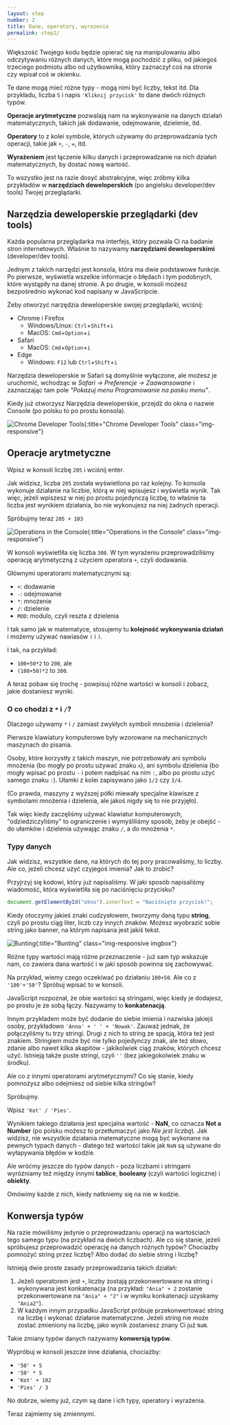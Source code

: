 ```yaml
---
layout: step
number: 2
title: Dane, operatory, wyrazenia
permalink: step2/
---
```


Większość Twojego kodu będzie opierać się na manipulowaniu albo odczytywaniu różnych danych, które mogą pochodzić z pliku, od jakiegoś trzeciego podmiotu albo od użytkownika, który zaznaczył coś na stronie czy wpisał coś w okienku.

Te dane mogą mieć różne typy - mogą nimi być liczby, tekst itd. Dla przykładu, liczba `5` i napis `'Kliknij przycisk'` to dane dwóch różnych typów.

<!-- Zmienne to służą do przechowywania danych. Możesz wyobrażać je sobie jako opisane pudełka, do których wsadzać różne dane i później możesz z nich korzystać odwołując się do nazwy określonego pudełka. -->

**Operacje arytmetyczne** pozwalają nam na wykonywanie na danych działań matematycznych, takich jak dodawanie, odejmowanie, dzielenie, itd.

**Operatory** to z kolei symbole, których używamy do przeprowadzania tych operacji, takie jak `+`, `-`, `=`, itd.

**Wyrażeniem** jest łączenie kilku danych i przeprowadzanie na nich działań matematycznych, by dostać nową wartość.

To wszystko jest na razie dosyć abstrakcyjne, więc zróbmy kilka przykładów w **narzędziach deweloperskich** (po angielsku developer/dev tools) Twojej przeglądarki.

## Narzędzia deweloperskie przeglądarki (dev tools)

Każda popularna przeglądarka ma interfejs, który pozwala Ci na badanie stron internetowych. Właśnie to nazywamy **narzędziami deweloperskimi** (developer/dev tools).

Jednym z takich narzędzi jest konsola, która ma dwie podstawowe funkcje. Po pierwsze, wyświetla wszelkie informacje o błędach i tym podobnych, które wystąpiły na danej stronie. A po drugie, w konsoli możesz bezpośrednio wykonać kod napisany w JavaScripcie.

Żeby otworzyć narzędzia deweloperskie swojej przeglądarki, wciśnij:

- Chrome i Firefox
  - Windows/Linux: `Ctrl`+`Shift`+`i`
  - MacOS: `Cmd`+`Option`+`i`
- Safari
  - MacOS: `Cmd`+`Option`+`i`
- Edge
  - Windows: `F12` lub `Ctrl`+`Shift`+`i`

Narzędzia deweloperskie w Safari są domyślnie wyłączone, ale możesz je uruchomić, wchodząc w _Safari -> Preferencje -> Zaawansowane_ i zaznaczając tam pole _"Pokazuj menu Programowanie na pasku menu"_.

Kiedy już otworzysz Narzędzia deweloperskie, przejdź do okna o nazwie Console (po polsku to po prostu konsola).

![Chrome Developer Tools](../assets/step-2a.png){:title="Chrome Developer Tools" class="img-responsive"}

## Operacje arytmetyczne

Wpisz w konsoli liczbę `205` i wciśnij enter.

Jak widzisz, liczba `205` została wyświetlona po raz kolejny. To konsola wykonuje działanie na liczbie, którą w niej wpisujesz i wyświetla wynik. Tak więc, jeżeli wpiszesz w niej po prostu pojedynczą liczbę, to właśnie ta liczba jest wynikiem działania, bo nie wykonujesz na niej żadnych operacji.

Spróbujmy teraz `205 + 103`

![Operations in the Console](../assets/step-2b.png){:title="Operations in the Console" class="img-responsive"}

W konsoli wyświetliła się liczba `308`. W tym wyrażeniu przeprowadziliśmy operację arytmetyczną z użyciem operatora `+`, czyli dodawania.

Głównymi operatorami matematycznymi są:

- `+`: dodawanie
- `-`: odejmowanie
- `*`: mnożenie
- `/`: dzielenie
- `MOD`: modulo, czyli reszta z dzielenia

I tak samo jak w matematyce, stosujemy tu **kolejność wykonywania działań** i możemy używać nawiasów `(` i `)`.

I tak, na przykład:

- `100+50*2` to `200`, ale
- `(100+50)*2` to `300`.

A teraz pobaw się trochę - powpisuj różne wartości w konsoli i zobacz, jakie dostaniesz wyniki.

### O co chodzi z `*` i `/`?

Dlaczego używamy `*` i `/` zamiast zwykłych symboli mnożenia i dzielenia?

Pierwsze klawiatury komputerowe były wzorowane na mechanicznych maszynach do pisania.

Osoby, które korzystły z takich maszyn, nie potrzebowały ani symbolu mnożenia (bo mogły po prostu używać znaku `x`), ani symbolu dzielenia (bo mogły wpisać po prostu `-` i potem nadpisać na nim `:`, albo po prostu użyć samego znaku `:`). Ułamki z kolei zapisywano jako `1/2` czy `3/4`.

(Co prawda, maszyny z wyższej półki miewały specjalne klawisze z symbolami mnożenia i dzielenia, ale jakoś nigdy się to nie przyjęło).

Tak więc kiedy zaczęliśmy używać klawiatur komputerowych, "odziedziczyliśmy" to ograniczenie i wymyśliliśmy sposób, żeby je obejść - do ułamków i dzielenia używając znaku `/`, a do mnożenia `*`.

### Typy danych

Jak widzisz, wszystkie dane, na których do tej pory pracowaliśmy, to liczby. Ale co, jeżeli chcesz użyć czyjegoś imienia? Jak to zrobić?

Przyjrzyj się kodowi, który już napisaliśmy. W jaki sposób napisaliśmy wiadomość, która wyświetliła się po naciśnięciu przycisku?

```javascript
document.getElementById("okno").innerText = "Naciśnięto przycisk!";
```

Kiedy otoczymy jakieś znaki cudzysłowem, tworzymy daną typu **string**, czyli po prostu ciąg liter, liczb czy innych znaków. Możesz wyobrazić sobie string jako banner, na którym napisana jest jakiś tekst.

![Bunting](../assets/bunting-string.jpg){:title="Bunting" class="img-responsive imgbox"}

Różne typy wartości mają różne przeznaczenie - już sam typ wskazuje nam, co zawiera dana wartość i w jaki sposób powinna się zachowywać.

Na przykład, wiemy czego oczekiwać po działaniu `100+50`. Ale co z `'100'+'50'`? Spróbuj wpisać to w konsoli.

JavaScript rozpoznał, że obie wartości są stringami, więc kiedy je dodajesz, po prostu je ze sobą łączy. Nazywamy to **konkatenacją**.

Innym przykładem może być dodanie do siebie imienia i nazwiska jakiejś osoby, przykładowo `'Anna' + ' ' + 'Nowak'`. Zauważ jednak, że połączyliśmy tu trzy stringi. Drugi z nich to string ze spacją, która też jest znakiem. Stringiem może być nie tylko pojedynczy znak, ale też słowo, zdanie albo nawet kilka akapitów - jakikolwiek ciąg znaków, których chcesz użyć. Istnieją także puste stringi, czyli `''` (bez jakiegokolwiek znaku w środku).

Ale co z innymi operatorami arytmetycznymi? Co się stanie, kiedy pomnożysz albo odejmiesz od siebie kilka stringów?

Spróbujmy.

Wpisz `'Kot' / 'Pies'`.

Wynikiem takiego działania jest specjalna wartość - **NaN**, co oznacza **Not a Number** (po polsku możesz to przetłumaczyć jako _Nie jest liczbą_). Jak widzisz, nie wszystkie działania matematyczne mogą być wykonane na pewnych typach danych - dlatego też wartości takie jak `NaN` są używane do wyłapywania błędów w kodzie.

Ale wróćmy jeszcze do typów danych - poza liczbami i stringami wyróżniamy też między innymi **tablice**, **booleany** (czyli wartości logiczne) i **obiekty**.

Omówimy każde z nich, kiedy natkniemy się na nie w kodzie.

## Konwersja typów

Na razie mówiliśmy jedynie o przeprowadzaniu operacji na wartościach tego samego typu (na przykład na dwóch liczbach). Ale co się stanie, jeżeli spróbujesz przeprowadzić operację na danych różnych typów? Chociażby pomnożyć string przez liczbę? Albo dodać do siebie string i liczbę?

Istnieją dwie proste zasady przeprowadzania takich działań:

1. Jeżeli operatorem jest `+`, liczby zostają przekonwertowane na string i wykonywana jest konkatenacja (na przykład: `"Ania" + 2` zostanie przekonwertowane na `"Ania" + "2"` i w wyniku konkatenacji uzyskamy `"Ania2"`).
2. W każdym innym przypadku JavaScript próbuje przekonwertować string na liczbę i wykonać działanie matematyczne. Jeżeli string nie może zostać zmieniony na liczbę, jako wynik zostaniesz znany Ci już `NaN`.

Takie zmiany typów danych nazywamy **konwersją typów**.

Wypróbuj w konsoli jeszcze inne działania, chociażby:

- `'50' + 5`
- `'50' * 5`
- `'Kot' + 102`
- `'Pies' / 3`

No dobrze, wiemy już, czym są dane i ich typy, operatory i wyrażenia.

Teraz zajmiemy się zmiennymi.
